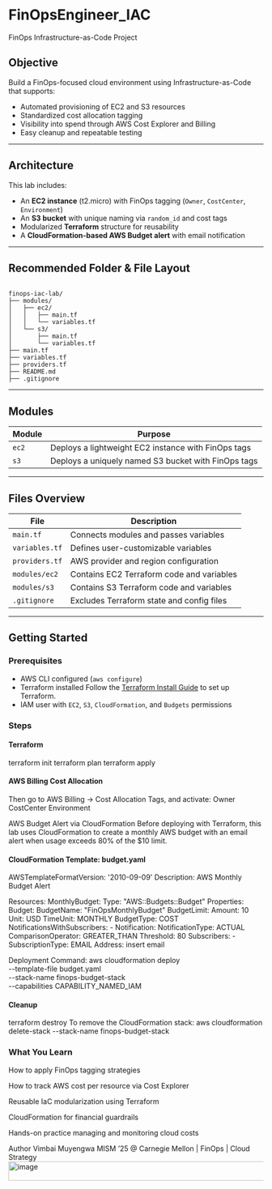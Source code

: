 # FinOpsEngineer_IAC
FinOps Infrastructure-as-Code Project 

## Objective

Build a FinOps-focused cloud environment using Infrastructure-as-Code that supports:

- Automated provisioning of EC2 and S3 resources
- Standardized cost allocation tagging
- Visibility into spend through AWS Cost Explorer and Billing
- Easy cleanup and repeatable testing

---

## Architecture

This lab includes:

- An **EC2 instance** (t2.micro) with FinOps tagging (`Owner`, `CostCenter`, `Environment`)
- An **S3 bucket** with unique naming via `random_id` and cost tags
- Modularized **Terraform** structure for reusability
- A **CloudFormation-based AWS Budget alert** with email notification

---

## Recommended Folder & File Layout

<pre><code>
finops-iac-lab/
├── modules/
│   ├── ec2/
│   │   ├── main.tf
│   │   └── variables.tf
│   └── s3/
│       ├── main.tf
│       └── variables.tf
├── main.tf
├── variables.tf
├── providers.tf
├── README.md
├── .gitignore
</code></pre>

---

## Modules

| Module | Purpose |
|--------|---------|
| `ec2`  | Deploys a lightweight EC2 instance with FinOps tags |
| `s3`   | Deploys a uniquely named S3 bucket with FinOps tags |

---

## Files Overview

| File              | Description                                 |
|-------------------|---------------------------------------------|
| `main.tf`         | Connects modules and passes variables       |
| `variables.tf`    | Defines user-customizable variables         |
| `providers.tf`    | AWS provider and region configuration       |
| `modules/ec2`     | Contains EC2 Terraform code and variables   |
| `modules/s3`      | Contains S3 Terraform code and variables    |
| `.gitignore`      | Excludes Terraform state and config files   |

---

## Getting Started

### Prerequisites

- AWS CLI configured (`aws configure`)
- Terraform installed
  Follow the [Terraform Install Guide](https://developer.hashicorp.com/terraform/downloads) to set up Terraform.
- IAM user with `EC2`, `S3`, `CloudFormation`, and `Budgets` permissions

### Steps

#### Terraform 

terraform init
terraform plan
terraform apply

#### AWS Billing Cost Allocation
Then go to AWS Billing → Cost Allocation Tags, and activate:
Owner
CostCenter
Environment

AWS Budget Alert via CloudFormation
Before deploying with Terraform, this lab uses CloudFormation to create a monthly AWS budget with an email alert when usage exceeds 80% of the $10 limit.

#### CloudFormation Template: budget.yaml

AWSTemplateFormatVersion: '2010-09-09'
Description: AWS Monthly Budget Alert

Resources:
  MonthlyBudget:
    Type: "AWS::Budgets::Budget"
    Properties:
      Budget:
        BudgetName: "FinOpsMonthlyBudget"
        BudgetLimit:
          Amount: 10
          Unit: USD
        TimeUnit: MONTHLY
        BudgetType: COST
      NotificationsWithSubscribers:
        - Notification:
            NotificationType: ACTUAL
            ComparisonOperator: GREATER_THAN
            Threshold: 80
          Subscribers:
            - SubscriptionType: EMAIL
              Address: insert email 

Deployment Command:
aws cloudformation deploy \
  --template-file budget.yaml \
  --stack-name finops-budget-stack \
  --capabilities CAPABILITY_NAMED_IAM

#### Cleanup

terraform destroy
To remove the CloudFormation stack:
aws cloudformation delete-stack --stack-name finops-budget-stack

### What You Learn

How to apply FinOps tagging strategies

How to track AWS cost per resource via Cost Explorer

Reusable IaC modularization using Terraform

CloudFormation for financial guardrails

Hands-on practice managing and monitoring cloud costs


Author
Vimbai Muyengwa
MISM ’25 @ Carnegie Mellon | FinOps | Cloud Strategy<img width="786" height="38" alt="image" src="https://github.com/user-attachments/assets/731ea7af-c128-47f3-b70f-3616375f5e31" />
